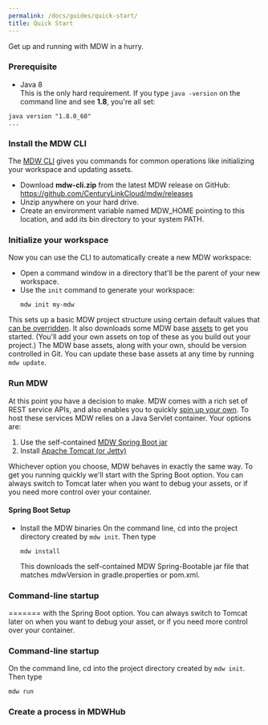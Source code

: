 ```yaml
---
permalink: /docs/guides/quick-start/
title: Quick Start
---
```

Get up and running with MDW in a hurry.

### Prerequisite
  - Java 8   
  This is the only hard requirement.  If you type `java -version` on the command line and see **1.8**, you're all set:
  ```
  java version "1.8.0_60"
  ...
  ```
  
### Install the MDW CLI
  The [MDW CLI](../cli) gives you commands for common operations like initializing your workspace and updating assets. 
   - Download **mdw-cli.zip** from the latest MDW release on GitHub:   
     https://github.com/CenturyLinkCloud/mdw/releases
   - Unzip anywhere on your hard drive.
   - Create an environment variable named MDW_HOME pointing to this location, and add its bin directory to your system PATH. 
  
### Initialize your workspace
  Now you can use the CLI to automatically create a new MDW workspace:
   - Open a command window in a directory that'll be the parent of your new workspace.
   - Use the `init` command to generate your workspace:
     ```
     mdw init my-mdw
     ```
  This sets up a basic MDW project structure using certain default values that [can be overridden](../cli).
  It also downloads some MDW base [assets](../../help/assets.html) to get you started.
  (You'll add your own assets on top of these as you build out your project.)
  The MDW base assets, along with your own, should be version controlled in Git.
  You can update these base assets at any time by running `mdw update`.
  
### Run MDW
  At this point you have a decision to make.  MDW comes with a rich set of REST service APIs, and also
  enables you to quickly [spin up your own](MicroservicesCookbook).  To host these services MDW relies on a 
  Java Servlet container.  Your options are:
  1. Use the self-contained [MDW Spring Boot jar](spring-boot)
  2. Install [Apache Tomcat (or Jetty)](SetupGuideForTomcat)
  
  Whichever option you choose, MDW behaves in exactly the same way.  To get you running quickly we'll start 
  with the Spring Boot option.  You can always switch to Tomcat later when you want to debug your assets,
  or if you need more control over your container.

#### Spring Boot Setup
  - Install the MDW binaries
    On the command line, cd into the project directory created by `mdw init`.  Then type
    ```
    mdw install
    ```
    This downloads the self-contained MDW Spring-Bootable jar file that matches mdwVersion in gradle.properties or pom.xml.  
    
### Command-line startup
=======
  with the Spring Boot option.  You can always switch to Tomcat later on when you want to debug your asset,
  or if you need more control over your container.
  
### Command-line startup
  On the command line, cd into the project directory created by `mdw init`.  Then type   
  ```
  mdw run 
  ``` 
### Create a process in MDWHub